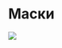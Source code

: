 # Маски
<img src="https://sun9-34.userapi.com/impg/wNGBnLlT_jr6-yrugYRpnDFZxtr5V6aF_gpTyg/P0PBKWflF70.jpg?size=437x193&quality=96&sign=d74b323bad9f14016bfc702d88170f83&type=album">
